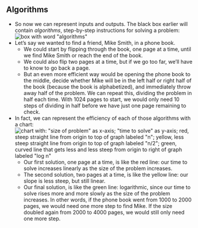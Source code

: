 
Algorithms
----------

*   So now we can represent inputs and outputs. The black box earlier will contain _algorithms_, step-by-step instructions for solving a problem:  
    ![box with word "algorithms"](https://cs50.harvard.edu/x/2020/notes/0/algorithms.png)
*   Let’s say we wanted to find a friend, Mike Smith, in a phone book.
    *   We could start by flipping through the book, one page at a time, until we find Mike Smith or reach the end of the book.
    *   We could also flip two pages at a time, but if we go too far, we’ll have to know to go back a page.
    *   But an even more efficient way would be opening the phone book to the middle, decide whether Mike will be in the left half or right half of the book (because the book is alphabetized), and immediately throw away half of the problem. We can repeat this, dividing the problem in half each time. With 1024 pages to start, we would only need 10 steps of dividing in half before we have just one page remaining to check.
*   In fact, we can represent the efficiency of each of those algorithms with a chart:  
    ![chart with: "size of problem" as x-axis; "time to solve" as y-axis; red, steep straight line from origin to top of graph labeled "n"; yellow, less steep straight line from origin to top of graph labeled "n/2"; green, curved line that gets less and less steep from origin to right of graph labeled "log n"](https://cs50.harvard.edu/x/2020/notes/0/running_time.png)
    *   Our first solution, one page at a time, is like the red line: our time to solve increases linearly as the size of the problem increases.
    *   The second solution, two pages at a time, is like the yellow line: our slope is less steep, but still linear.
    *   Our final solution, is like the green line: logarithmic, since our time to solve rises more and more slowly as the size of the problem increases. In other words, if the phone book went from 1000 to 2000 pages, we would need one more step to find Mike. If the size doubled again from 2000 to 4000 pages, we would still only need one more step.

